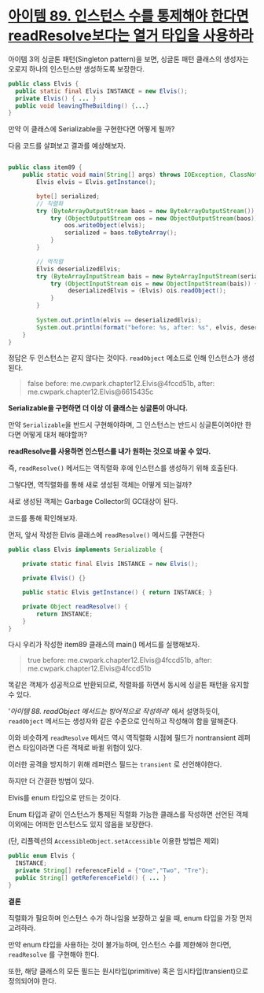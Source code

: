 # [아이템 89. 인스턴스 수를 통제해야 한다면 readResolve보다는 열거 타입을 사용하라](https://github.com/Meet-Coder-Study/book-effective-java/issues/89)



아이템 3의 싱글톤 패턴(Singleton pattern)을 보면, 싱글톤 패턴 클래스의 생성자는 오로지 하나의 인스턴스만 생성하도록 보장한다.

```java
public class Elvis {
  public static final Elvis INSTANCE = new Elvis();
  private Elvis() { ... }
  public void leavingTheBuilding() {...}
}
```



만약 이 클래스에 Serializable을 구현한다면 어떻게 될까?

다음 코드를 살펴보고 결과를 예상해보자.

```java

public class item89 {
	public static void main(String[] args) throws IOException, ClassNotFoundException {
		Elvis elvis = Elvis.getInstance();

		byte[] serialized;
		// 직렬화
		try (ByteArrayOutputStream baos = new ByteArrayOutputStream()) {
			try (ObjectOutputStream oos = new ObjectOutputStream(baos)) {
				oos.writeObject(elvis);
				serialized = baos.toByteArray();
			}
		}

		// 역직렬
		Elvis deserializedElvis;
		try (ByteArrayInputStream bais = new ByteArrayInputStream(serialized)) {
			try (ObjectInputStream ois = new ObjectInputStream(bais)) {
				 deserializedElvis = (Elvis) ois.readObject();
			}
		}
    
		System.out.println(elvis == deserializedElvis);
		System.out.println(format("before: %s, after: %s", elvis, deserializedElvis));
	}
}
```



정답은 두 인스턴스는 같지 않다는 것이다. `readObject` 메소드로 인해 인스턴스가 생성된다.

>false
>before: me.cwpark.chapter12.Elvis@4fccd51b, after: me.cwpark.chapter12.Elvis@6615435c

**Serializable을 구현하면 더 이상 이 클래스는 싱글톤이 아니다.**



만약 `Serializable`을 반드시 구현해야하며, 그 인스턴스는 반드시 싱글톤이여야만 한다면 어떻게 대처 해야할까?

**readResolve를 사용하면 인스턴스를 내가 원하는 것으로 바꿀 수 있다.**

즉, `readResolve()` 메서드는 역직렬화 후에 인스턴스를 생성하기 위해 호출된다.



그렇다면, 역직렬화를 통해 새로 생성된 객체는 어떻게 되는걸까? 

새로 생성된 객체는 Garbage Collector의 GC대상이 된다.



코드를 통해 확인해보자.

먼저, 앞서 작성한 Elvis 클래스에  `readResolve()` 메서드를 구현한다

```java
public class Elvis implements Serializable {

	private static final Elvis INSTANCE = new Elvis();

	private Elvis() {}

	public static Elvis getInstance() { return INSTANCE; }

	private Object readResolve() {
		return INSTANCE;
	}
}
```

다시 우리가 작성한 item89 클래스의 main() 메서드를 실행해보자.

> true
> before: me.cwpark.chapter12.Elvis@4fccd51b, after: me.cwpark.chapter12.Elvis@4fccd51b

똑같은 객체가 성공적으로 반환되므로, 직렬화를 하면서 동시에 싱글톤 패턴을 유지할 수 있다.



'*아이템 88. readObject 메서드는 방어적으로 작성하라*' 에서 설명하듯이, `readObject` 메서드는 생성자와 같은 수준으로 인식하고 작성해야 함을 말해준다.

이와 비슷하게 `readResolve` 메서드 역시 역직렬화 시점에 필드가 nontransient 레퍼런스 타입이라면 다른 객체로 바뀔 위험이 있다.



이러한 공격을 방지하기 위해 레퍼런스 필드는 `transient` 로 선언해야한다.

하지만 더 간결한 방법이 있다.

Elvis를 enum 타입으로 만드는 것이다.



Enum 타입과 같이 인스턴스가 통제된 직렬화 가능한 클래스를 작성하면 선언된 객체 이외에는 어떠한 인스턴스도 있지 않음을 보장한다.

(단, 리플렉션의 `AccessibleObject.setAccessible`  이용한 방법은 제외)

```java
public enum Elvis {
  INSTANCE;
  private String[] referenceField = {"One","Two", "Tre"};
  public String[] getReferenceField() { ... }
}
```



**결론**

직렬화가 필요하며 인스턴스 수가 하나임을 보장하고 싶을 때, enum 타입을 가장 먼저 고려하라.

만약 enum 타입을 사용하는 것이 불가능하며, 인스턴스 수를 제한해야 한다면, `readResolve` 를 구현해야 한다.

또한, 해당 클래스의 모든 필드는 원시타입(primitive) 혹은 임시타입(transient)으로 정의되어야 한다.













